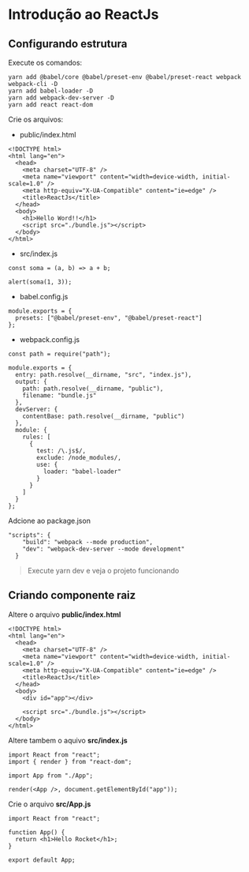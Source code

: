# Introdução ao ReactJs

## Configurando estrutura

Execute os comandos:

```
yarn add @babel/core @babel/preset-env @babel/preset-react webpack webpack-cli -D
yarn add babel-loader -D
yarn add webpack-dev-server -D
yarn add react react-dom
```

Crie os arquivos:

- public/index.html

```
<!DOCTYPE html>
<html lang="en">
  <head>
    <meta charset="UTF-8" />
    <meta name="viewport" content="width=device-width, initial-scale=1.0" />
    <meta http-equiv="X-UA-Compatible" content="ie=edge" />
    <title>ReactJs</title>
  </head>
  <body>
    <h1>Hello Word!!</h1>
    <script src="./bundle.js"></script>
  </body>
</html>
```

- src/index.js

```
const soma = (a, b) => a + b;

alert(soma(1, 3));
```

- babel.config.js

```
module.exports = {
  presets: ["@babel/preset-env", "@babel/preset-react"]
};
```

- webpack.config.js

```
const path = require("path");

module.exports = {
  entry: path.resolve(__dirname, "src", "index.js"),
  output: {
    path: path.resolve(__dirname, "public"),
    filename: "bundle.js"
  },
  devServer: {
    contentBase: path.resolve(__dirname, "public")
  },
  module: {
    rules: [
      {
        test: /\.js$/,
        exclude: /node_modules/,
        use: {
          loader: "babel-loader"
        }
      }
    ]
  }
};
```

Adcione ao package.json

```
"scripts": {
    "build": "webpack --mode production",
    "dev": "webpack-dev-server --mode development"
  }
```

> Execute yarn dev e veja o projeto funcionando

## Criando componente raiz

Altere o arquivo **public/index.html**

```
<!DOCTYPE html>
<html lang="en">
  <head>
    <meta charset="UTF-8" />
    <meta name="viewport" content="width=device-width, initial-scale=1.0" />
    <meta http-equiv="X-UA-Compatible" content="ie=edge" />
    <title>ReactJs</title>
  </head>
  <body>
    <div id="app"></div>

    <script src="./bundle.js"></script>
  </body>
</html>
```

Altere tambem o aquivo **src/index.js**

```
import React from "react";
import { render } from "react-dom";

import App from "./App";

render(<App />, document.getElementById("app"));
```

Crie o arquivo **src/App.js**

```
import React from "react";

function App() {
  return <h1>Hello Rocket</h1>;
}

export default App;
```
